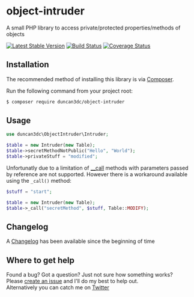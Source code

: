 # object-intruder
A small PHP library to access private/protected properties/methods of objects

[![Latest Stable Version](https://poser.pugx.org/duncan3dc/object-intruder/version.svg)](https://packagist.org/packages/duncan3dc/object-intruder)
[![Build Status](https://travis-ci.org/duncan3dc/object-intruder.svg?branch=master)](https://travis-ci.org/duncan3dc/object-intruder)
[![Coverage Status](https://coveralls.io/repos/github/duncan3dc/object-intruder/badge.svg)](https://coveralls.io/github/duncan3dc/object-intruder)


## Installation

The recommended method of installing this library is via [Composer](//getcomposer.org/).

Run the following command from your project root:

```bash
$ composer require duncan3dc/object-intruder
```


## Usage

```php
use duncan3dc\ObjectIntruder\Intruder;

$table = new Intruder(new Table);
$table->secretMethodNotPublic("Hello", "World");
$table->privateStuff = "modified";
```

Unfortunatly due to a limitation of [__call](http://php.net/manual/en/language.oop5.overloading.php#object.call) methods with parameters passed by reference are not supported.
However there is a workaround available using the `_call()` method:
```php
$stuff = "start";

$table = new Intruder(new Table);
$table->_call("secretMethod", $stuff, Table::MODIFY);
```


## Changelog
A [Changelog](CHANGELOG.md) has been available since the beginning of time


## Where to get help
Found a bug? Got a question? Just not sure how something works?  
Please [create an issue](//github.com/duncan3dc/object-intruder/issues) and I'll do my best to help out.  
Alternatively you can catch me on [Twitter](https://twitter.com/duncan3dc)
